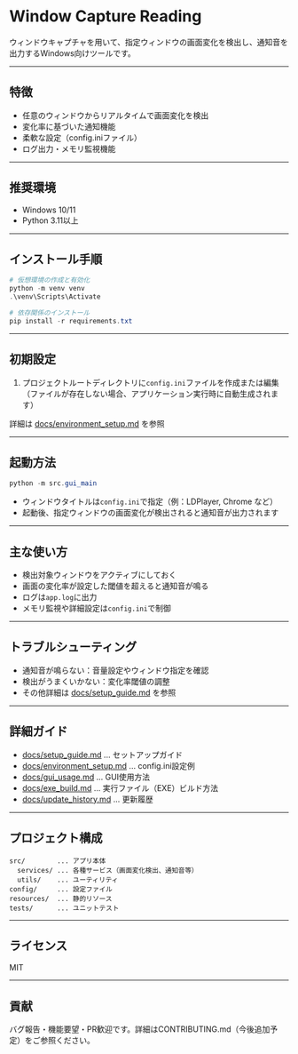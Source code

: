 # Window Capture Reading

ウィンドウキャプチャを用いて、指定ウィンドウの画面変化を検出し、通知音を出力するWindows向けツールです。

---

## 特徴
- 任意のウィンドウからリアルタイムで画面変化を検出
- 変化率に基づいた通知機能
- 柔軟な設定（config.iniファイル）
- ログ出力・メモリ監視機能

---

## 推奨環境
- Windows 10/11
- Python 3.11以上

---

## インストール手順

```powershell
# 仮想環境の作成と有効化
python -m venv venv
.\venv\Scripts\Activate

# 依存関係のインストール
pip install -r requirements.txt
```

---

## 初期設定
1. プロジェクトルートディレクトリに`config.ini`ファイルを作成または編集
   （ファイルが存在しない場合、アプリケーション実行時に自動生成されます）

詳細は [docs/environment_setup.md](docs/environment_setup.md) を参照

---

## 起動方法

```powershell
python -m src.gui_main
```

- ウィンドウタイトルは`config.ini`で指定（例：LDPlayer, Chrome など）
- 起動後、指定ウィンドウの画面変化が検出されると通知音が出力されます

---

## 主な使い方
- 検出対象ウィンドウをアクティブにしておく
- 画面の変化率が設定した閾値を超えると通知音が鳴る
- ログは`app.log`に出力
- メモリ監視や詳細設定は`config.ini`で制御

---

## トラブルシューティング
- 通知音が鳴らない：音量設定やウィンドウ指定を確認
- 検出がうまくいかない：変化率閾値の調整
- その他詳細は [docs/setup_guide.md](docs/setup_guide.md) を参照

---

## 詳細ガイド
- [docs/setup_guide.md](docs/setup_guide.md) ... セットアップガイド
- [docs/environment_setup.md](docs/environment_setup.md) ... config.ini設定例
- [docs/gui_usage.md](docs/gui_usage.md) ... GUI使用方法
- [docs/exe_build.md](docs/exe_build.md) ... 実行ファイル（EXE）ビルド方法
- [docs/update_history.md](docs/update_history.md) ... 更新履歴

---

## プロジェクト構成
```
src/        ... アプリ本体
  services/ ... 各種サービス（画面変化検出、通知音等）
  utils/    ... ユーティリティ
config/     ... 設定ファイル
resources/  ... 静的リソース
tests/      ... ユニットテスト
```

---

## ライセンス
MIT

---

## 貢献
バグ報告・機能要望・PR歓迎です。詳細はCONTRIBUTING.md（今後追加予定）をご参照ください。
